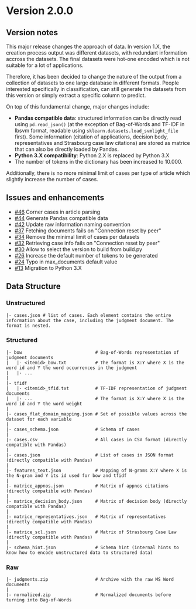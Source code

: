 
# Version 2.0.0

## Version notes

This major release changes the approach of data. In version 1.X, the creation process output was different datasets, with redundant information accross the datasets.
The final datasets were hot-one encoded which is not suitable for a lot of applications.

Therefore, it has been decided to change the nature of the output from a collection of datasets to one large database in different formats. People interested specifically in classification, can still generate the datasets from this version or simply extract a specific column to predict.

On top of this fundamental change, major changes include:

-   **Pandas compatible data**: structured information can be directly read using `pd.read_json()` (at the exception of Bag-of-Words and TF-IDF in lbsvm format, readable using `sklearn.datasets.load_svmlight_file` first). Some information (citation of applications, decision body, representatives and Strasbourg case law citations) are stored as matrice that can also be directly loaded by Pandas.
-   **Python 3.X compatibility**: Python 2.X is replaced by Python 3.X
-   The number of tokens in the dictionary has been increased to 10.000.

Additionally, there is no more minimal limit of cases per type of article which slightly increase the number of cases.


## Issues and enhancements

-   [#46](https://github.com/echr-od/ECHR-OD_process/issues/46) Corner cases in article parsing
-   [#44](https://github.com/echr-od/ECHR-OD_process/issues/44) Generate Pandas compatible data
-   [#42](https://github.com/echr-od/ECHR-OD_process/issues/42) Update raw information naming convention
-   [#37](https://github.com/echr-od/ECHR-OD_process/issues/37) Fetching documents fails on "Connection reset by peer"
-   [#34](https://github.com/echr-od/ECHR-OD_process/issues/34) Remove the minimal limit of cases per datasets
-   [#32](https://github.com/echr-od/ECHR-OD_process/issues/32) Retrieving case info fails on "Connection reset by peer"
-   [#30](https://github.com/echr-od/ECHR-OD_process/issues/30) Allow to select the version to build from build.py
-   [#26](https://github.com/echr-od/ECHR-OD_process/issues/26) Increase the default number of tokens to be generated
-   [#24](https://github.com/echr-od/ECHR-OD_process/issues/24) Typo in max_documents default value
-   [#13](https://github.com/echr-od/ECHR-OD_process/issues/13) Migration to Python 3.X 


## Data Structure
### Unstructured

```
|- cases.json # list of cases. Each element contains the entire information about the case, including the judgment document. The format is nested.
```

### Structured

```
|- bow                            # Bag-of-Words representation of judgment documents
|   |- <itemid>_bow.txt           # The format is X:Y where X is the word id and Y the word occurrences in the judgment
|   |- ...
|
|- tfidf
|   |- <itemid>_tfid.txt          # TF-IDF representation of judgment documents
|   |- ...                        # The format is X:Y where X is the word id and Y the word weight
|
|- cases_flat_domain_mapping.json # Set of possible values across the dataset for each variable
|
|- cases_schema.json              # Schema of cases
|
|- cases.csv                      # All cases in CSV format (directly compatible with Pandas)
|
|- cases.json                     # List of cases in JSON format (directly compatible with Pandas)
|
|- features_text.json             # Mapping of N-grams X:Y where X is the N-gram and Y its id used for bow and tfidf
|                                 
|- matrice_appnos.json            # Matrix of appnos citations (directly compatible with Pandas)
|                                 
|- matrice_decision_body.json     # Matrix of decision body (directly compatible with Pandas)
|                                 
|- matrice_representatives.json   # Matrix of representatives (directly compatible with Pandas)
|
|- matrice_scl.json               # Matrix of Strasbourg Case Law (directly compatible with Pandas)
|
|- schema_hint.json               # Schema hint (internal hints to know how to encode unstructured data to structured data)
```

### Raw

```
|- judgments.zip                  # Archive with the raw MS Word documents
|
|- normalized.zip                 # Normalized documents before turning into Bag-of-Words
```